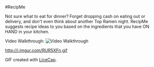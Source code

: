 #RecipMe

Not sure what to eat for dinner? Forget dropping cash on eating out or delivery, and don't even think about another Top Ramen night. RecipMe suggests recipe ideas to you based on the ingredients that you have ON HAND in your kitchen.

Video Walkthrough:
<img src='http://i.imgur.com/RUR5XFn.gif' title='RecipME Video Walkthrough' width='' alt='Video Walkthrough' />

http://i.imgur.com/RUR5XFn.gif

GIF created with [LiceCap](http://www.cockos.com/licecap/).
